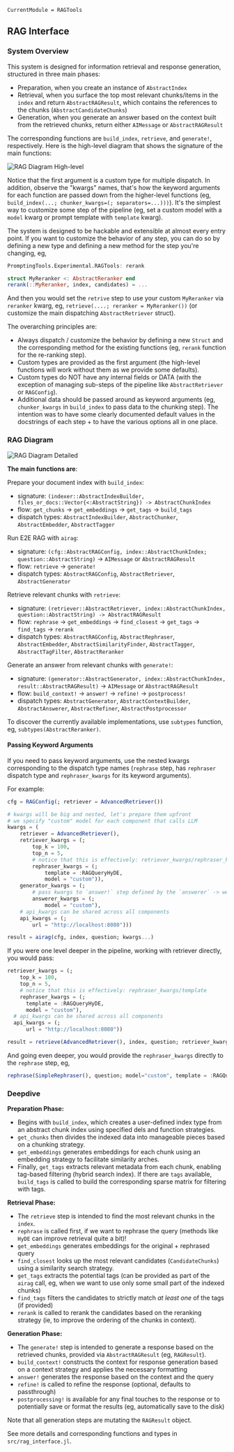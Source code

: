 
```@meta
CurrentModule = RAGTools
```

## RAG Interface

### System Overview

This system is designed for information retrieval and response generation, structured in three main phases:
- Preparation, when you create an instance of `AbstractIndex`
- Retrieval, when you surface the top most relevant chunks/items in the `index` and return `AbstractRAGResult`, which contains the references to the chunks (`AbstractCandidateChunks`)
- Generation, when you generate an answer based on the context built from the retrieved chunks, return either `AIMessage` or `AbstractRAGResult`

The corresponding functions are `build_index`, `retrieve`, and `generate!`, respectively.
Here is the high-level diagram that shows the signature of the main functions:

![RAG Diagram High-level](../diagrams/rag_diagram_highlevel.png)

Notice that the first argument is a custom type for multiple dispatch. 
In addition, observe the "kwargs" names, that's how the keyword arguments for each function are passed down from the higher-level functions (eg, `build_index(...; chunker_kwargs=(; separators=...)))`). It's the simplest way to customize some step of the pipeline (eg, set a custom model with a `model` kwarg or prompt template with `template` kwarg).

The system is designed to be hackable and extensible at almost every entry point.
If you want to customize the behavior of any step, you can do so by defining a new type and defining a new method for the step you're changing, eg, 
```julia
PromptingTools.Experimental.RAGTools: rerank

struct MyReranker <: AbstractReranker end
rerank(::MyReranker, index, candidates) = ...
```
And then you would set the `retrive` step to use your custom `MyReranker` via `reranker` kwarg, eg, `retrieve(....; reranker = MyReranker())` (or customize the main dispatching `AbstractRetriever` struct).

The overarching principles are:
- Always dispatch / customize the behavior by defining a new `Struct` and the corresponding method for the existing functions (eg, `rerank` function for the re-ranking step).
- Custom types are provided as the first argument (the high-level functions will work without them as we provide some defaults).
- Custom types do NOT have any internal fields or DATA (with the exception of managing sub-steps of the pipeline like `AbstractRetriever` or `RAGConfig`). 
- Additional data should be passed around as keyword arguments (eg, `chunker_kwargs` in `build_index` to pass data to the chunking step). The intention was to have some clearly documented default values in the docstrings of each step + to have the various options all in one place.

### RAG Diagram

![RAG Diagram Detailed](../diagrams/rag_diagram_detailed.png)

**The main functions are**:

Prepare your document index with `build_index`:
- signature: `(indexer::AbstractIndexBuilder, files_or_docs::Vector{<:AbstractString}) -> AbstractChunkIndex`
- flow: `get_chunks` -> `get_embeddings` -> `get_tags` -> `build_tags`
- dispatch types: `AbstractIndexBuilder`, `AbstractChunker`, `AbstractEmbedder`, `AbstractTagger`

Run E2E RAG with `airag`: 
- signature: `(cfg::AbstractRAGConfig, index::AbstractChunkIndex; question::AbstractString)` -> `AIMessage` or `AbstractRAGResult`
- flow: `retrieve` -> `generate!`
- dispatch types: `AbstractRAGConfig`, `AbstractRetriever`, `AbstractGenerator`

Retrieve relevant chunks with `retrieve`:
- signature: `(retriever::AbstractRetriever, index::AbstractChunkIndex, question::AbstractString) -> AbstractRAGResult`
- flow: `rephrase` -> `get_embeddings` -> `find_closest` -> `get_tags` -> `find_tags` -> `rerank`
- dispatch types: `AbstractRAGConfig`, `AbstractRephraser`, `AbstractEmbedder`, `AbstractSimilarityFinder`, `AbstractTagger`, `AbstractTagFilter`, `AbstractReranker`

Generate an answer from relevant chunks with `generate!`:
- signature: `(generator::AbstractGenerator, index::AbstractChunkIndex, result::AbstractRAGResult)` -> `AIMessage` or `AbstractRAGResult`
- flow: `build_context!` -> `answer!` -> `refine!` -> `postprocess!`
- dispatch types: `AbstractGenerator`, `AbstractContextBuilder`, `AbstractAnswerer`, `AbstractRefiner`, `AbstractPostprocessor`

To discover the currently available implementations, use `subtypes` function, eg, `subtypes(AbstractReranker)`.

#### Passing Keyword Arguments
If you need to pass keyword arguments, use the nested kwargs corresponding to the dispatch type names (`rephrase` step, has `rephraser` dispatch type and `rephraser_kwargs` for its keyword arguments).

For example:

```julia
cfg = RAGConfig(; retriever = AdvancedRetriever())

# kwargs will be big and nested, let's prepare them upfront
# we specify "custom" model for each component that calls LLM
kwargs = (
    retriever = AdvancedRetriever(),
    retriever_kwargs = (;
        top_k = 100,
        top_n = 5,
        # notice that this is effectively: retriever_kwargs/rephraser_kwargs/template
        rephraser_kwargs = (;
            template = :RAGQueryHyDE,
            model = "custom")),
    generator_kwargs = (;
        # pass kwargs to `answer!` step defined by the `answerer` -> we're setting `answerer_kwargs`
        answerer_kwargs = (;
            model = "custom"),
    # api_kwargs can be shared across all components
    api_kwargs = (;
        url = "http://localhost:8080")))

result = airag(cfg, index, question; kwargs...)
```

If you were one level deeper in the pipeline, working with retriever directly, you would pass:

```julia
retriever_kwargs = (;
    top_k = 100,
    top_n = 5,
    # notice that this is effectively: rephraser_kwargs/template
    rephraser_kwargs = (;
      template = :RAGQueryHyDE,
      model = "custom"),
  # api_kwargs can be shared across all components
  api_kwargs = (;
      url = "http://localhost:8080"))

result = retrieve(AdvancedRetriever(), index, question; retriever_kwargs...)
```

And going even deeper, you would provide the `rephraser_kwargs` directly to the `rephrase` step, eg,
```julia
rephrase(SimpleRephraser(), question; model="custom", template = :RAGQueryHyDE, api_kwargs = (; url = "http://localhost:8080"))
```

### Deepdive

**Preparation Phase:**
- Begins with `build_index`, which creates a user-defined index type from an abstract chunk index using specified dels and function strategies.
- `get_chunks` then divides the indexed data into manageable pieces based on a chunking strategy.
- `get_embeddings` generates embeddings for each chunk using an embedding strategy to facilitate similarity arches.
- Finally, `get_tags` extracts relevant metadata from each chunk, enabling tag-based filtering (hybrid search index). If there are `tags` available, `build_tags` is called to build the corresponding sparse matrix for filtering with tags.

**Retrieval Phase:**
- The `retrieve` step is intended to find the most relevant chunks in the `index`.
- `rephrase` is called first, if we want to rephrase the query (methods like `HyDE` can improve retrieval quite a bit)!
- `get_embeddings` generates embeddings for the original + rephrased query
- `find_closest` looks up the most relevant candidates (`CandidateChunks`) using a similarity search strategy.
- `get_tags` extracts the potential tags (can be provided as part of the `airag` call, eg, when we want to use only some small part of the indexed chunks)
- `find_tags` filters the candidates to strictly match _at least one_ of the tags (if provided)
- `rerank` is called to rerank the candidates based on the reranking strategy (ie, to improve the ordering of the chunks in context).

**Generation Phase:**
- The `generate!` step is intended to generate a response based on the retrieved chunks, provided via `AbstractRAGResult` (eg, `RAGResult`).
- `build_context!` constructs the context for response generation based on a context strategy and applies the necessary formatting
- `answer!` generates the response based on the context and the query
- `refine!` is called to refine the response (optional, defaults to passthrough)
- `postprocessing!` is available for any final touches to the response or to potentially save or format the results (eg, automatically save to the disk)

Note that all generation steps are mutating the `RAGResult` object.

See more details and corresponding functions and types in `src/rag_interface.jl`.